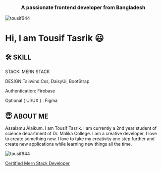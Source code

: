 <h3 align="center">A passionate frontend developer from Bangladesh</h3>

<p align="left"> <img src="https://komarev.com/ghpvc/?username=tousif644&label=Profile%20views&color=0e75b6&style=flat" alt="tousif644" /> </p>

# Hi, I am Tousif Tasrik 😃

## 🛠 SKILL
STACK: MERN STACK 

DESIGN:Tailwind Css, DaisyUi, BootStrap

Authentication: Firebase

Optional ( UI/UX ) : Figma


## 😇 ABOUT ME
Assalamu Alaikum. I am Tousif Tasrik. I am currently a 2nd year student of science department of Dr. Malika College. I am a creative developer, I love to create something new. I love to take my creativity one step further and create new applications while learning new things all the time.
<p>
      <img
        align="center"
        src="https://github-readme-streak-stats.herokuapp.com/?user=tousif644&"
        alt="tousif644"
      />
    </p>
<a href="https://drive.google.com/file/d/10hnn_RT3F-Mx0jgk_Wl_VAWjx-nej4gN/view?usp=sharing">Certified Mern Stack Developer</a>
